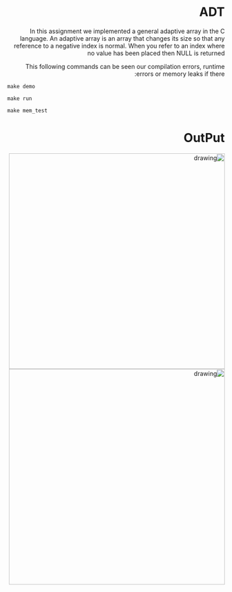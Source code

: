 <div dir="rtl" lang="he">

# ADT
In this assignment we implemented a general adaptive array in the C language.
An adaptive array is an array that changes its size so that any reference to a negative index is normal. When you refer to an index where no value has been placed then NULL is returned
	
This following commands can be seen our compilation errors, runtime errors or memory leaks if there:
	
<div dir='ltr'>
	
    make demo
	
	make run
	
    make mem_test
	
</div>
	
 # OutPut
<img src="https://user-images.githubusercontent.com/118892976/226602023-3603ac9c-88a0-4ff8-a269-0d3fd9f368b1.png" alt="drawing" width="500"/>
<img src="https://user-images.githubusercontent.com/118892976/226602170-1cb2c266-e7a9-4e73-9201-ed83e2b6eba1.png" alt="drawing" width="500"/>




